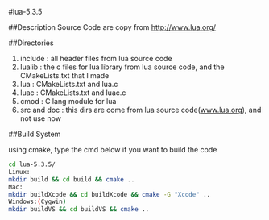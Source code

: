 #lua-5.3.5

##Description
Source Code are copy from http://www.lua.org/

##Directories

1. include : all header files from lua source code
2. lualib : the c files for lua library from lua source code, and the CMakeLists.txt that I made
3. lua : CMakeLists.txt and lua.c
4. luac : CMakeLists.txt and luac.c
5. cmod : C lang module for lua
6. src and doc : this dirs are come from lua source code(www.lua.org), and not use now

##Build System

using cmake, type the cmd below if you want to build the code

```bash
cd lua-5.3.5/
Linux:
mkdir build && cd build && cmake ..
Mac:
mkdir buildXcode && cd buildXcode && cmake -G "Xcode" ..
Windows:(Cygwin)
mkdir buildVS && cd buildVS && cmake ..
```
